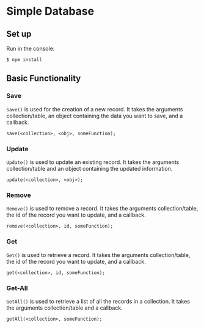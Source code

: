 # Simple Database

## Set up
Run in the console:
``` 
$ npm install
```

## Basic Functionality
### Save
```Save()``` is used for the creation of a new record.  It takes the arguments collection/table, an object containing the data you want to save, and a callback.

```
save(<collection>, <obj>, someFunction);
```

### Update
```Update()``` is used to update an existing record.  It takes the arguments collection/table and an object containing the updated information.
```
update(<collection>, <obj>);
```

### Remove
```Remove()``` is used to remove a record.  It takes the arguments collection/table, the id of the record you want to update, and a callback.
```
remove(<collection>, id, someFunction);
```

### Get
```Get()``` is used to retrieve a record. It takes the arguments collection/table, the id of the record you want to update, and a callback.
```
get(<collection>, id, someFunction);
```

### Get-All
```GetAll()``` is used to retrieve a list of all the records in a collection.  It takes the arguments collection/table and a callback.
```
getAll(<collection>, someFunction);
```